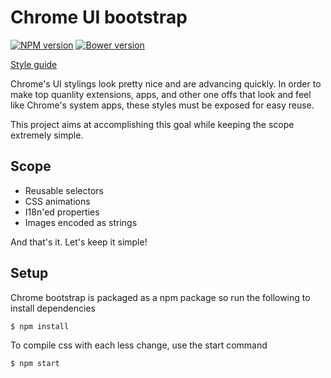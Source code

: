 Chrome UI bootstrap
================

[![NPM version](https://badge.fury.io/js/chrome-bootstrap.svg)](http://badge.fury.io/js/chrome-bootstrap)
[![Bower version](https://badge.fury.io/bo/chrome-bootstrap.svg)](http://badge.fury.io/bo/chrome-bootstrap)

[Style guide](http://better-history.com/chrome-bootstrap/)

Chrome's UI stylings look pretty nice and are advancing quickly. In order to make top quanlity extensions, apps, and other one offs that look and feel like Chrome's system apps, these styles must be exposed for easy reuse.

This project aims at accomplishing this goal while keeping the scope extremely simple.

Scope
----------------

* Reusable selectors
* CSS animations
* I18n'ed properties
* Images encoded as strings

And that's it. Let's keep it simple!

Setup
---------------

Chrome bootstrap is packaged as a npm package so run the following to install dependencies

    $ npm install

To compile css with each less change, use the start command

    $ npm start
